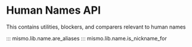 # Human Names API

This contains utilities, blockers, and comparers relevant to human names

::: mismo.lib.name.are_aliases
::: mismo.lib.name.is_nickname_for